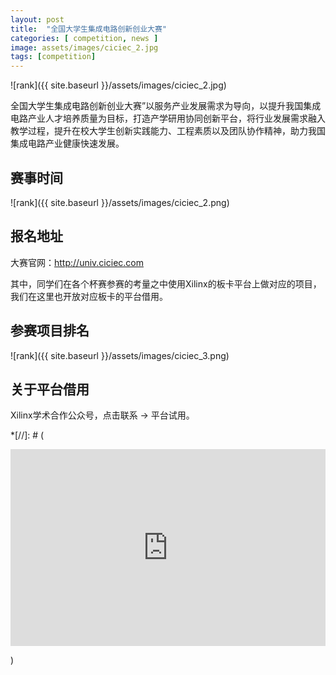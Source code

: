 ```yaml
---
layout: post
title:  "全国大学生集成电路创新创业大赛"
categories: [ competition, news ]
image: assets/images/ciciec_2.jpg
tags: [competition]
---
```


![rank]({{ site.baseurl }}/assets/images/ciciec_2.jpg)

全国大学生集成电路创新创业大赛”以服务产业发展需求为导向，以提升我国集成电路产业人才培养质量为目标，打造产学研用协同创新平台，将行业发展需求融入教学过程，提升在校大学生创新实践能力、工程素质以及团队协作精神，助力我国集成电路产业健康快速发展。

## 赛事时间

![rank]({{ site.baseurl }}/assets/images/ciciec_2.png)

## 报名地址

大赛官网：http://univ.ciciec.com

其中，同学们在各个杯赛参赛的考量之中使用Xilinx的板卡平台上做对应的项目，我们在这里也开放对应板卡的平台借用。

## 参赛项目排名

![rank]({{ site.baseurl }}/assets/images/ciciec_3.png)

## 关于平台借用

Xilinx学术合作公众号，点击联系 -> 平台试用。

*[//]: # (<p><iframe style="width:100%;" height="315" src="https://www.youtube.com/embed/Cniqsc9QfDo?rel=0&amp;showinfo=0" frameborder="0" allowfullscreen></iframe></p>)